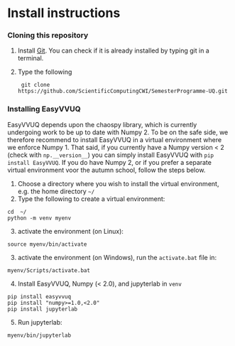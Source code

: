 # Install instructions

### Cloning this repository

1) Install [Git](https://git-scm.com/downloads). You can check if it is already installed by typing git in a terminal.
2) Type the following

   ```
    git clone https://github.com/ScientificComputingCWI/SemesterProgramme-UQ.git
   ```

### Installing EasyVVUQ

EasyVVUQ depends upon the chaospy library, which is currently undergoing work to be up to date with Numpy 2. To be on the safe side, we therefore recommend to install EasyVVUQ in a virtual environment where we enforce Numpy 1. That said, if you currently have a Numpy version < 2 (check with `np.__version__`) you can simply install EasyVVUQ with `pip install EasyVVUQ`. If you do have Numpy 2, or if you prefer a separate virtual environment voor the autumn school, follow the steps below.

1) Choose a directory where you wish to install the virtual environment, e.g. the home directory `~/`
2) Type the following to create a virtual environment:

```
cd  ~/
python -m venv myenv
```

3) activate the environment (on Linux):

```
source myenv/bin/activate
```

3) activate the environment (on Windows), run the `activate.bat` file in:

```
myenv/Scripts/activate.bat
```

4) Install EasyVVUQ, Numpy (< 2.0), and jupyterlab in `venv`

```
pip install easyvvuq
pip install "numpy>=1.0,<2.0"
pip install jupyterlab
```

5) Run jupyterlab:

```
myenv/bin/jupyterlab
```

